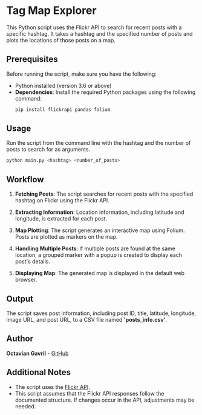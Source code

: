 # Tag Map Explorer

This Python script uses the Flickr API to search for recent posts with a specific hashtag. It takes a hashtag and the specified number of posts and plots the locations of those posts on a map.

## Prerequisites

Before running the script, make sure you have the following:

- Python installed (version 3.6 or above)
- **Dependencies**: Install the required Python packages using the following command:
   ```bash
   pip install flickrapi pandas folium
## Usage

Run the script from the command line with the hashtag and the number of posts to search for as arguments.

```bash
python main.py <hashtag> <number_of_posts>
```

## Workflow

1. **Fetching Posts**:  The script searches for recent posts with the specified hashtag on Flickr using the Flickr API.

2. **Extracting Information**: Location information, including latitude and longitude, is extracted for each post.

3. **Map Plotting**: The script generates an interactive map using Folium. Posts are plotted as markers on the map.

4. **Handling Multiple Posts**:  If multiple posts are found at the same location, a grouped marker with a popup is created to display each post's details.

5. **Displaying Map**: The generated map is displayed in the default web browser.


## Output 

The script saves post information, including post ID, title, latitude, longitude, image URL, and post URL, to a CSV file named **'posts_info.csv'**.


## Author
  **Octavian Gavril**
    - [GitHub](https://github.com/octaviangavril)

## Additional Notes

- The script uses the [Flickr API](https://www.flickr.com/services/api/).
- This script assumes that the Flickr API responses follow the documented structure. If changes occur in the API, adjustments may be needed.
